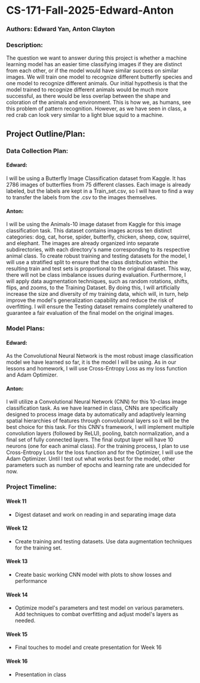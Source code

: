 # CS-171-Fall-2025-Edward-Anton

### Authors: Edward Yan, Anton Clayton

### Description:
The question we want to answer during this project is whether a machine learning model has an easier time classifying images if they are distinct from each other, or if the model would have similar success on similar images. We will train one model to recognize different butterfly species and one model to recognize different animals. Our initial hypothesis is that the model trained to recognize different animals would be much more successful, as there would be less overlap between the shape and coloration of the animals and environment. This is how we, as humans, see this problem of pattern recognition. However, as we have seen in class, a red crab can look very similar to a light blue squid to a machine.

## Project Outline/Plan:
### Data Collection Plan:
#### Edward:
I will be using a Butterfly Image Classification dataset from Kaggle. It has 2786 images of butterflies from 75 different classes. Each image is already labeled, but the labels are kept in a Train_set.csv, so I will have to find a way to transfer the labels from the .csv to the images themselves.
#### Anton:
I will be using the Animals-10 image dataset from Kaggle for this image classification task. This dataset contains images across ten distinct categories: dog, cat, horse, spider, butterfly, chicken, sheep, cow, squirrel, and elephant. The images are already organized into separate subdirectories, with each directory's name corresponding to its respective animal class. To create robust training and testing datasets for the model, I will use a stratified split to ensure that the class distribution within the resulting train and test sets is proportional to the original dataset. This way, there will not be class imbalance issues during evaluation. Furthermore, I will apply data augmentation techniques, such as random rotations, shifts, flips, and zooms, to the Training Dataset. By doing this, I will artificially increase the size and diversity of my training data, which will, in turn, help improve the model's generalization capability and reduce the risk of overfitting. I will ensure the Testing dataset remains completely unaltered to guarantee a fair evaluation of the final model on the original images.

### Model Plans:
#### Edward:
As the Convolutional Neural Network is the most robust image classification model we have learned so far, it is the model I will be using. As in our lessons and homework, I will use Cross-Entropy Loss as my loss function and Adam Optimizer.
#### Anton:
I will utilize a Convolutional Neural Network (CNN) for this 10-class image classification task. As we have learned in class, CNNs are specifically designed to process image data by automatically and adaptively learning spatial hierarchies of features through convolutional layers so it will be the best choice for this task. For this CNN's framework, I will implement multiple convolution layers (followed by ReLU), pooling, batch normalization, and a final set of fully connected layers. The final output layer will have 10 neurons (one for each animal class). For the training process, I plan to use Cross-Entropy Loss for the loss function and for the Optimizer, I will use the Adam Optimizer. Until I test out what works best for the model, other parameters such as number of epochs and learning rate are undecided for now.

### Project Timeline:
#### Week 11
- Digest dataset and work on reading in and separating image data
#### Week 12
- Create training and testing datasets. Use data augmentation techniques for the training set.
#### Week 13
- Create basic working CNN model with plots to show losses and performance
#### Week 14
- Optimize model's parameters and test model on various parameters. Add techniques to combat overfitting and adjust model's layers as needed.
#### Week 15
- Final touches to model and create presentation for Week 16
#### Week 16
- Presentation in class

